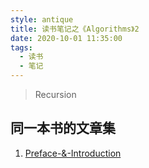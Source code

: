 ```yaml
---
style: antique
title: 读书笔记之《Algorithms》2
date: 2020-10-01 11:35:00
tags:
  - 读书
  - 笔记
---
```


> Recursion

## 同一本书的文章集

1. [Preface-&-Introduction](post:Algorithms-1-Preface-&-Introduction)
